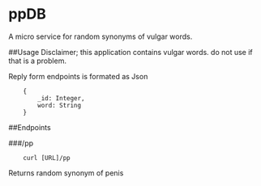 # ppDB

A micro service for random synonyms of vulgar words.

##Usage
Disclaimer; this application contains vulgar words. do not use if that is a problem. 

Reply form endpoints is formated as Json 
```
    {
        _id: Integer,
        word: String
    }
```

##Endpoints 

###/pp
```
    curl [URL]/pp
```
Returns random synonym of penis 